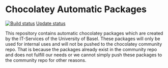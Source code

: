 # Chocolatey Automatic Packages

[![Build status](https://ci.appveyor.com/api/projects/status/fchu5ytu29rnbkwo/branch/master?svg=true)](https://ci.appveyor.com/project/LizenzManagement/chocolatey-internal-packages/branch/master)
[Update status](https://gist.github.com/96b4efbc9647eab3f4ae8eee2e90207e)

This repository contains automatic chocolatey packages which are created by the IT-Services of the University of Basel.
These packages will only be used for internal uses and will not be pushed to the chocolatey community repo. That is because the packages already exist in the community repo and does not fulfill our needs or we cannot simply push these packages to the community repo for other reasons.

